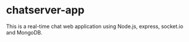 # chatserver-app
This is a real-time chat web application using Node.js, express, socket.io and MongoDB.
